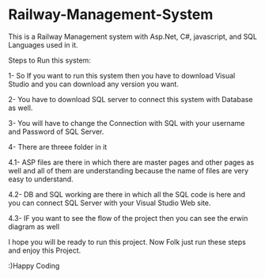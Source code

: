 # Railway-Management-System



This is a Railway Management system with Asp.Net, C#, javascript, and SQL Languages used in it. 
  
  
  
  
Steps to Run this system:


1- So If you want to run this system then you have to download Visual Studio and you can
download any version you want.



2- You have to download SQL server to connect this system with Database as well.



3- You will have to change the Connection with SQL with your username and Password of SQL Server.



4- There are threee folder in it

   4.1- ASP files are there in which there are master pages and other pages as well and all of them are understanding
          because the name of files are very easy to understand.
   
   4.2- DB and SQL working are there in which all the SQL code is here and you can connect SQL Server with your 
          Visual Studio Web site.
   
   4.3- IF you want to see the flow of the project then you can see the erwin diagram as well
   
   
   
   
   
   
I hope you will be ready to run this project. 
Now Folk just run these steps and enjoy this Project.






:)Happy Coding
   


